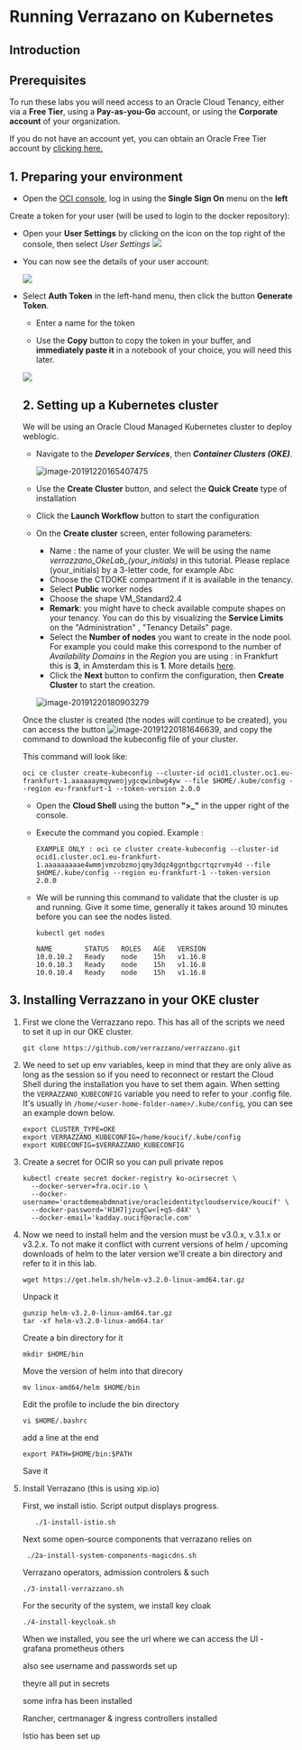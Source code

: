 # Running Verrazano on Kubernetes

## Introduction
<Insert introduction>

## Prerequisites

To run these labs you will need access to an Oracle Cloud Tenancy, either via a **Free Tier**, using a **Pay-as-you-Go** account, or using the **Corporate account** of your organization. 

If you do not have an account yet, you can obtain an Oracle Free Tier account by [clicking here.](https://myservices.us.oraclecloud.com/mycloud/signup?sourceType=:ow:wb:sh:em::RC_WWMK200517P00003:Vlab_Weblogic_July&intcmp=:ow:wb:sh:em::RC_WWMK200517P00003:Vlab_Weblogic_July)

## 1. Preparing your environment

- Open the [OCI console](https://console.eu-frankfurt-1.oraclecloud.com), log in using the **Single Sign On** menu on the **left** 

Create a token for your user (will be used to login to the docker repository):

- Open your **User Settings** by clicking on the icon on the top right of the console, then select *User Settings* ![](images/ppan4.png)

- You can now see the details of your user account:

  ![](images/token1.png)

- Select **Auth Token** in the left-hand menu, then click the button **Generate Token**.

    - Enter a name for the token

    - Use the **Copy** button to copy the token in your buffer, and **immediately paste it** in a notebook of your choice, you will need this later.

    ![](images/token2.png)
    
    ## 2. Setting up a Kubernetes cluster
    
    We will be using an Oracle Cloud Managed Kubernetes cluster to deploy weblogic.
    
    - Navigate to the ***Developer Services***, then ***Container Clusters (OKE)***.
    
      ![image-20191220165407475](images/menuOKE.png)
    
    - Use the **Create Cluster** button, and select the **Quick Create** type of installation
    
    - Click the **Launch Workflow** button to start the configuration
    
    - On the **Create cluster** screen, enter following parameters:
    
        - Name : the name of your cluster.  We will be using the name *verrazzano_OkeLab_(your_initials)* in this tutorial.  Please replace (your_initials) by a 3-letter code, for example Abc
        - Choose the CTDOKE compartment if it is available in the tenancy.
        - Select **Public** worker nodes
        - Choose the shape VM_Standard2.4
        - **Remark**: you might have to check available compute shapes on your tenancy.  You can do this by visualizing the **Service Limits** on the "Administration" , "Tenancy Details" page.
        - Select the **Number of nodes** you want to create in the node pool.  For example you could make this correspond to the number of *Availability Domains* in the *Region* you are using : in Frankfurt this is **3**, in Amsterdam this is **1**.  More details [here](https://docs.cloud.oracle.com/en-us/iaas/Content/General/Concepts/regions.htm).
        - Click the **Next** button to confirm the configuration, then **Create Cluster** to start the creation.
    
      
    
    
      ![image-20191220180903279](images/create-cluster.png)
    
    
    
    Once the cluster is created (the nodes will continue to be created), you can access the button ![image-20191220181646639](images/kubeconfigbutton2.png), and copy the command to download the kubeconfig file of your cluster.
    
    This command will look like: 
    
    ```
    oci ce cluster create-kubeconfig --cluster-id ocid1.cluster.oc1.eu-frankfurt-1.aaaaaaymqyweojygcqwinbwg4yw --file $HOME/.kube/config --region eu-frankfurt-1 --token-version 2.0.0
    ```
    
    
    
    - Open the **Cloud Shell** using the button **">_"** in the upper right of the console.
    
    - Execute the command you copied.  Example :
    
      ```
      EXAMPLE ONLY : oci ce cluster create-kubeconfig --cluster-id ocid1.cluster.oc1.eu-frankfurt-1.aaaaaaaaae4wmmjvmzobzmojqmy3dqz4ggntbgcrtqzrvmy4d --file $HOME/.kube/config --region eu-frankfurt-1 --token-version 2.0.0 
      ```
      
    - We will be running this command to validate that the cluster is up and running. Give it some time, generally it takes around 10 minutes before you can see the nodes listed.
    
      ```
      kubectl get nodes
      ```
      
      ```
      NAME        STATUS   ROLES   AGE   VERSION
      10.0.10.2   Ready    node    15h   v1.16.8
      10.0.10.3   Ready    node    15h   v1.16.8
      10.0.10.4   Ready    node    15h   v1.16.8
      ```

## 3. Installing Verrazzano in your OKE cluster



1. First we clone the Verrazzano repo. This has all of the scripts we need to set it up in our OKE cluster.

   ```
   git clone https://github.com/verrazzano/verrazzano.git
   ```

2. We need to set up env variables, keep in mind that they are only alive as long as the session so if you need to reconnect or restart the Cloud Shell during the installation you have to set them again. When setting the ```VERRAZZANO_KUBECONFIG``` variable you need to refer to your .config file. It's usually in ```/home/<user-home-folder-name>/.kube/config```, you can see an example down below.

   ```
   export CLUSTER_TYPE=OKE
   export VERRAZZANO_KUBECONFIG=/home/koucif/.kube/config
   export KUBECONFIG=$VERRAZZANO_KUBECONFIG
   ```

3. Create a secret for OCIR so you can pull private repos

   ```
   kubectl create secret docker-registry ko-ocirsecret \
     --docker-server=fra.ocir.io \
     --docker-username='oractdemeabdmnative/oracleidentitycloudservice/koucif' \
     --docker-password='H1H7]jzugCw<[+q5-d4X' \
     --docker-email='kadday.oucif@oracle.com' 
   
   ```

4. Now we need to install helm and the version must be v3.0.x, v.3.1.x or v3.2.x. To not make it conflict with current versions of helm / upcoming downloads of helm to the later version we'll create a bin directory and refer to it in this lab.

   ```wget https://get.helm.sh/helm-v3.2.0-linux-amd64.tar.gz```

   Unpack it

   ```gunzip helm-v3.2.0-linux-amd64.tar.gz
   gunzip helm-v3.2.0-linux-amd64.tar.gz
   tar -xf helm-v3.2.0-linux-amd64.tar
   ```

   Create a bin directory for it

   ```mkdir $HOME/bin```

   Move the version of helm into that direcory

   ```mv linux-amd64/helm $HOME/bin```

   Edit the profile to include the bin directory

   ```vi $HOME/.bashrc```

   add a line at the end

   ```export PATH=$HOME/bin:$PATH```

   Save it

5. Install Verrazano (this is using xip.io)

   First, we install istio. Script output displays progress.

   ```
      ./1-install-istio.sh
   ```

   Next some open-source components that verrazano relies on

   ``` ./2a-install-system-components-magicdns.sh``` 

   Verrazano operators, admission controlers & such

   ```./3-install-verrazzano.sh```

   For the security of the system, we install key cloak

   ```./4-install-keycloak.sh```

   When we installed, you see the url where we can access the UI - grafana prometheus others

   also see username and passwords set up

   theyre all put in secrets

   some infra has been installed

   Rancher, certmanager & ingress controllers installed

   Istio has been set up



